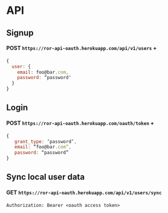 # API
## Signup
#### POST `https://ror-api-oauth.herokuapp.com/api/v1/users` +
```javascript
{
  user: {
    email: foo@bar.com,
    password: “password"
  }
}
```

## Login
#### POST `https://ror-api-oauth.herokuapp.com/oauth/token` +
```javascript
{
   grant_type: ‘password’,
   email: “foo@bar.com”,
   password: “password”
}
```

## Sync local user data
#### GET `https://ror-api-oauth.herokuapp.com/api/v1/users/sync`
`Authorization: Bearer <oauth access token>`
